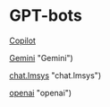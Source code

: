 # GPT-bots

[Copilot]([https://example.com/portfolio](https://www.bing.com/search?q=react+start&qs=SC&pq=%D0%BA%D1%83%D1%84%D1%81%D0%B5&sk=SC1&sc=10-5&cvid=A02EE3C5F4EF479D82ACB8D2F25D8754&FORM=QBLH&sp=2&ghc=1&lq=0&showconv=1)https://www.bing.com/search?q=react+start&qs=SC&pq=%D0%BA%D1%83%D1%84%D1%81%D0%B5&sk=SC1&sc=10-5&cvid=A02EE3C5F4EF479D82ACB8D2F25D8754&FORM=QBLH&sp=2&ghc=1&lq=0&showconv=1 "Copilot")

[Gemini]([https://chat.lmsys.org/](https://gemini.google.com/?ref=gptalk.ru)https://gemini.google.com/?ref=gptalk.ru]) "Gemini")

[chat.lmsys]([https://chat.lmsys.org/]) "chat.lmsys")

[openai]([https://chat.lmsys.org/](https://gemini.google.com/?ref=gptalk.ru)https://gemini.google.com/?ref=gptalk.ru](https://chat.openai.com/)https://chat.openai.com/]) "openai")


